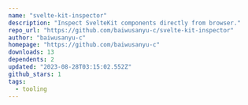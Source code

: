 ```yaml
---
name: "svelte-kit-inspector"
description: "Inspect SvelteKit components directly from browser."
repo_url: "https://github.com/baiwusanyu-c/svelte-kit-inspector"
author: "baiwusanyu-c"
homepage: "https://github.com/baiwusanyu-c"
downloads: 13
dependents: 2
updated: "2023-08-28T03:15:02.552Z"
github_stars: 1
tags: 
  - tooling
---
```

